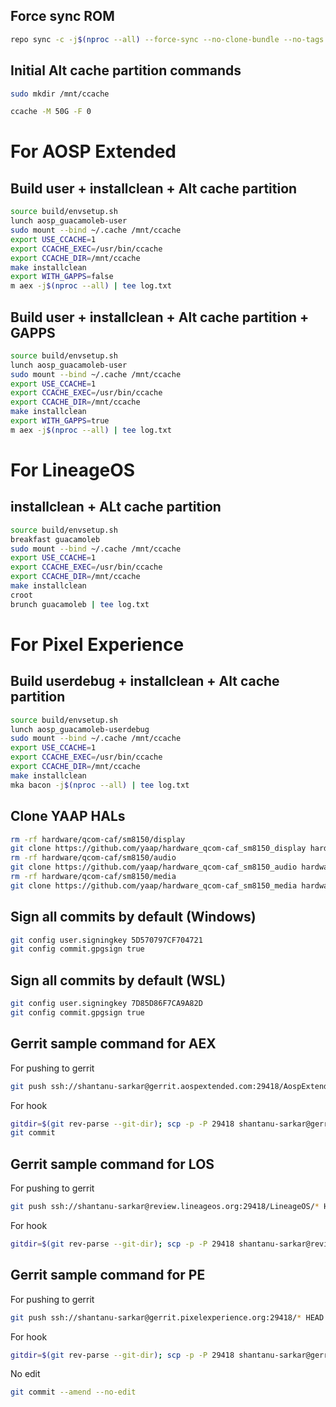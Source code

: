 ## Force sync ROM
```bash
repo sync -c -j$(nproc --all) --force-sync --no-clone-bundle --no-tags
```
## Initial Alt cache partition commands
```bash
sudo mkdir /mnt/ccache
```
```bash
ccache -M 50G -F 0
```
# For AOSP Extended
## Build user + installclean + Alt cache partition
```bash
source build/envsetup.sh
lunch aosp_guacamoleb-user
sudo mount --bind ~/.cache /mnt/ccache
export USE_CCACHE=1
export CCACHE_EXEC=/usr/bin/ccache
export CCACHE_DIR=/mnt/ccache
make installclean
export WITH_GAPPS=false
m aex -j$(nproc --all) | tee log.txt
```
## Build user + installclean + Alt cache partition + GAPPS
```bash
source build/envsetup.sh
lunch aosp_guacamoleb-user
sudo mount --bind ~/.cache /mnt/ccache
export USE_CCACHE=1
export CCACHE_EXEC=/usr/bin/ccache
export CCACHE_DIR=/mnt/ccache
make installclean
export WITH_GAPPS=true
m aex -j$(nproc --all) | tee log.txt
```
# For LineageOS
## installclean + ALt cache partition
```bash
source build/envsetup.sh
breakfast guacamoleb
sudo mount --bind ~/.cache /mnt/ccache
export USE_CCACHE=1
export CCACHE_EXEC=/usr/bin/ccache
export CCACHE_DIR=/mnt/ccache
make installclean
croot
brunch guacamoleb | tee log.txt
```
# For Pixel Experience
## Build userdebug + installclean + Alt cache partition
```bash
source build/envsetup.sh
lunch aosp_guacamoleb-userdebug
sudo mount --bind ~/.cache /mnt/ccache
export USE_CCACHE=1
export CCACHE_EXEC=/usr/bin/ccache
export CCACHE_DIR=/mnt/ccache
make installclean
mka bacon -j$(nproc --all) | tee log.txt
```
## Clone YAAP HALs
```bash
rm -rf hardware/qcom-caf/sm8150/display
git clone https://github.com/yaap/hardware_qcom-caf_sm8150_display hardware/qcom-caf/sm8150/display/
rm -rf hardware/qcom-caf/sm8150/audio
git clone https://github.com/yaap/hardware_qcom-caf_sm8150_audio hardware/qcom-caf/sm8150/audio/
rm -rf hardware/qcom-caf/sm8150/media
git clone https://github.com/yaap/hardware_qcom-caf_sm8150_media hardware/qcom-caf/sm8150/media/
```
## Sign all commits by default (Windows)
```bash
git config user.signingkey 5D570797CF704721
git config commit.gpgsign true
```
## Sign all commits by default (WSL)
```bash
git config user.signingkey 7D85D86F7CA9A82D
git config commit.gpgsign true
```
## Gerrit sample command for AEX
For pushing to gerrit
```bash
git push ssh://shantanu-sarkar@gerrit.aospextended.com:29418/AospExtended/* HEAD:refs/for/12.x
```
For hook
```bash
gitdir=$(git rev-parse --git-dir); scp -p -P 29418 shantanu-sarkar@gerrit.aospextended.com:hooks/commit-msg ${gitdir}/hooks/
git commit
```
## Gerrit sample command for LOS
For pushing to gerrit
```bash
git push ssh://shantanu-sarkar@review.lineageos.org:29418/LineageOS/* HEAD:refs/for/lineage-19.1
```
For hook
```bash
gitdir=$(git rev-parse --git-dir); scp -p -P 29418 shantanu-sarkar@review.lineageos.org:hooks/commit-msg ${gitdir}/hooks/
```
## Gerrit sample command for PE
For pushing to gerrit
```bash
git push ssh://shantanu-sarkar@gerrit.pixelexperience.org:29418/* HEAD:refs/for/twelve-plus
```
For hook
```bash
gitdir=$(git rev-parse --git-dir); scp -p -P 29418 shantanu-sarkar@gerrit.pixelexperience.org:hooks/commit-msg ${gitdir}/hooks/
```
No edit
```bash
git commit --amend --no-edit
```
